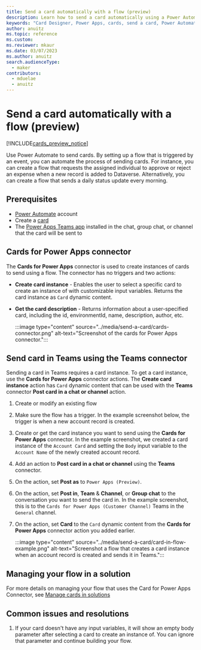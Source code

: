 ```yaml
---
title: Send a card automatically with a flow (preview)
description: Learn how to send a card automatically using a Power Automate flow.
keywords: "Card Designer, Power Apps, cards, send a card, Power Automate, flow"
author: anuitz
ms.topic: reference
ms.custom: 
ms.reviewer: mkaur
ms.date: 03/07/2023
ms.author: anuitz
search.audienceType:
  - maker
contributors:
  - mduelae
  - anuitz
---
```


# Send a card automatically with a flow (preview)

[!INCLUDE[cards_preview_notice](../includes/preview-include.md)]

Use Power Automate to send cards. By setting up a flow that is triggered by an event, you can automate the process of sending cards. For instance, you can create a flow that requests the assigned individual to approve or reject an expense when a new record is added to Dataverse. Alternatively, you can create a flow that sends a daily status update every morning.

## Prerequisites

- [Power Automate](https://make.powerautomate.com) account
- Create a [card](../tutorials/hello-world-card.md)
- The [Power Apps Teams app](send-card-in-teams.md#add-power-apps-to-teams) installed in the chat, group chat, or channel that the card will be sent to

## Cards for Power Apps connector

The **Cards for Power Apps** connector is used to create instances of cards to send using a flow. The connector has no triggers and two actions:

- **Create card instance** - Enables the user to select a specific card to create an instance of with customizable input variables. Returns the card instance as `Card` dynamic content.
- **Get the card description** - Returns information about a user-specified card, including the id, environmentId, name, description, author, etc.

   :::image type="content" source="../media/send-a-card/cards-connector.png" alt-text="Screenshot of the cards for Power Apps connector.":::

## Send card in Teams using the Teams connector

Sending a card in Teams requires a card instance. To get a card instance, use the **Cards for Power Apps** connector actions. The **Create card instance** action has `Card` dynamic content that can be used with the **Teams** connector **Post card in a chat or channel** action.

1. Create or modify an existing flow
1. Make sure the flow has a trigger. In the example screenshot below, the trigger is when a new account record is created.
1. Create or get the card instance you want to send using the **Cards for Power Apps** connector. In the example screenshot, we created a card instance of the `Account Card` and setting the `Body` input variable to the `Account Name` of the newly created account record.
1. Add an action to **Post card in a chat or channel** using the **Teams** connector.
1. On the action, set **Post as** to `Power Apps (Preview)`.
1. On the action, set **Post in**, **Team** & **Channel**, or **Group chat** to the conversation you want to send the card in. In the example screenshot, this is to the `Cards for Power Apps (Customer Channel)` Teams in the `General` channel.
1. On the action, set **Card** to the `Card` dynamic content from the **Cards for Power Apps** connector action you added earlier.

   :::image type="content" source="../media/send-a-card/card-in-flow-example.png" alt-text="Screenshot a flow that creates a card instance when an account record is created and sends it in Teams.":::

## Managing your flow in a solution

For more details on managing your flow that uses the Card for Power Apps Connector, see [Manage cards in solutions](https://learn.microsoft.com/en-us/power-apps/cards/manage-cards/manage-cards)

## Common issues and resolutions

1. If your card doesn't have any input variables, it will show an empty body parameter after selecting a card to create an instance of. You can ignore that parameter and continue building your flow.
